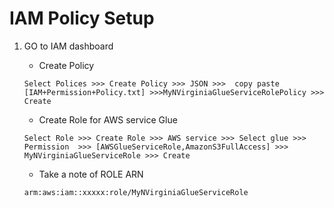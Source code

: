 
# IAM Policy Setup 

1. GO to IAM dashboard
   
     -  Create Policy 
     
     ```
     Select Polices >>> Create Policy >>> JSON >>>  copy paste [IAM+Permission+Policy.txt] >>>MyNVirginiaGlueServiceRolePolicy >>> Create
     ```
   
     -  Create Role for AWS service Glue 
     ```
     Select Role >>> Create Role >>> AWS service >>> Select glue >>> Permission  >>> [AWSGlueServiceRole,AmazonS3FullAccess] >>> MyNVirginiaGlueServiceRole >>> Create 
     ```
          
     - Take a note of ROLE ARN 
        
     ```
     arm:aws:iam::xxxxx:role/MyNVirginiaGlueServiceRole
     ```


